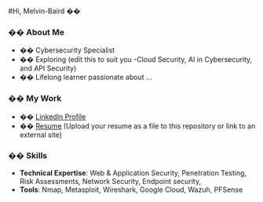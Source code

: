 #Hi, Melvin-Baird  ��
### �� About Me
- ��️ Cybersecurity Specialist
- �� Exploring (edit this to suit you -Cloud Security, AI in Cybersecurity,
and API Security)
- �� Lifelong learner passionate about ...
### �� My Work
- �� [LinkedIn Profile](https://linkedin.com/in/yourprofile)
- �� [Resume](#) (Upload your resume as a file to this repository or link to
an external site)
### ��️ Skills
- **Technical Expertise**: Web &amp; Application Security, Penetration Testing,
Risk Assessments, Network Security, Endpoint security,
- **Tools**: Nmap, Metasploit, Wireshark, Google Cloud, Wazuh, PFSense
